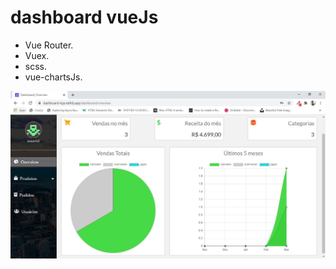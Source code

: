 # dashboard vueJs
* Vue Router.  
* Vuex.  
* scss.  
* vue-chartsJs.  
<img src="./src/assets/dashboard-screenshot.JPG" alt='dashboard'>
